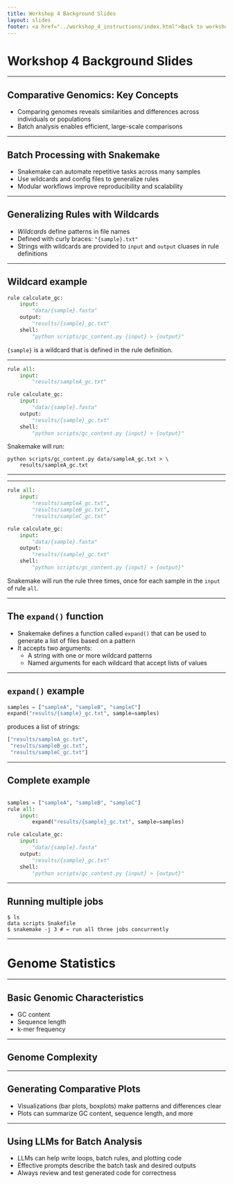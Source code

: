 ```yaml
---
title: Workshop 4 Background Slides
layout: slides
footer: <a href="../workshop_4_instructions/index.html">Back to workshop 4</a>
---
```


# Workshop 4 Background Slides

---

## Comparative Genomics: Key Concepts
- Comparing genomes reveals similarities and differences across individuals or populations
- Batch analysis enables efficient, large-scale comparisons

---

## Batch Processing with Snakemake
- Snakemake can automate repetitive tasks across many samples
- Use wildcards and config files to generalize rules
- Modular workflows improve reproducibility and scalability

---

## Generalizing Rules with Wildcards
- *Wildcards* define patterns in file names
- Defined with curly braces: `"{sample}.txt"`
- Strings with wildcards are provided to `input` and `output` cluases in rule definitions

---

## Wildcard example

```python
rule calculate_gc:
    input:
        "data/{sample}.fasta"
    output:
        "results/{sample}_gc.txt"
    shell:
        "python scripts/gc_content.py {input} > {output}"
```

`{sample}` is a wildcard that is defined in the rule definition.

---

```python
rule all:
    input:
        "results/sampleA_gc.txt"

rule calculate_gc:
    input:
        "data/{sample}.fasta"
    output:
        "results/{sample}_gc.txt"
    shell:
        "python scripts/gc_content.py {input} > {output}"
```

Snakemake will run:

```
python scripts/gc_content.py data/sampleA_gc.txt > \
    results/sampleA_gc.txt
```

---


<section data-background-image="/assets/images/snakemake_rule_wildcard.excalidraw.svg" data-background-size="contain">
</section>

---

```python
rule all:
    input:
        "results/sampleA_gc.txt",
        "results/sampleB_gc.txt",
        "results/sampleC_gc.txt"

rule calculate_gc:
    input:
        "data/{sample}.fasta"
    output:
        "results/{sample}_gc.txt"
    shell:
        "python scripts/gc_content.py {input} > {output}"
```

Snakemake will run the rule three times, once for each sample in the `input` of rule `all`.

---

## The `expand()` function

- Snakemake defines a function called `expand()` that can be used to generate a list of files based on a pattern
- It accepts two arguments:
    - A string with one or more wildcard patterns
    - Named arguments for each wildcard that accept lists of values

---

## `expand()` example

```python
samples = ["sampleA", "sampleB", "sampleC"]
expand("results/{sample}_gc.txt", sample=samples)
```

produces a list of strings:

```python
["results/sampleA_gc.txt",
 "results/sampleB_gc.txt",
 "results/sampleC_gc.txt"]
```
---

## Complete example

```python

samples = ["sampleA", "sampleB", "sampleC"]
rule all:
    input:
        expand("results/{sample}_gc.txt", sample=samples)

rule calculate_gc:
    input:
        "data/{sample}.fasta"
    output:
        "results/{sample}_gc.txt"
    shell:
        "python scripts/gc_content.py {input} > {output}"
```

---

## Running multiple jobs

```
$ ls
data scripts Snakefile
$ snakemake -j 3 # ← run all three jobs concurrently
```
 
---

# Genome Statistics

---

## Basic Genomic Characteristics

- GC content
- Sequence length
- k-mer frequency

---

## Genome Complexity

---

## Generating Comparative Plots
- Visualizations (bar plots, boxplots) make patterns and differences clear
- Plots can summarize GC content, sequence length, and more

---

## Using LLMs for Batch Analysis
- LLMs can help write loops, batch rules, and plotting code
- Effective prompts describe the batch task and desired outputs
- Always review and test generated code for correctness
